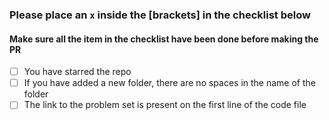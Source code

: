 ### Please place an `x` inside the [brackets] in the checklist below
#### Make sure all the item in the checklist have been done before making the PR

- [ ] You have starred the repo
- [ ] If you have added a new folder, there are no spaces in the name of the folder
- [ ] The link to the problem set is present on the first line of the code file
